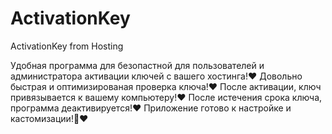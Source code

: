 # ActivationKey
ActivationKey from Hosting

Удобная программа для безопастной для пользователей и администратора активации ключей с вашего хостинга!❤
Довольно быстрая и оптимизированая проверка ключа!❤
После активации, ключ привязывается к вашему компьютеру!❤
После истечения срока ключа, программа деактивируется!❤
Приложение готово к настройке и кастомизации!🛒❤


